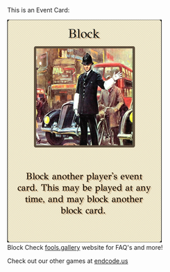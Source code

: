 This is an Event Card: 
 
 ![alt text](Block.png?raw=true "Event Card")  
 Block 
 Check [fools.gallery](https://fools.gallery/) website for FAQ's and more! 
 
 Check out our other games at [endcode.us](https://endcode.us/)